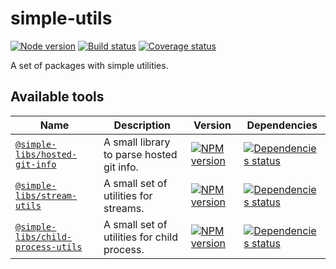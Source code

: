 # simple-utils

[![Node version][node]][node-url]
[![Build status][build]][build-url]
[![Coverage status][coverage]][coverage-url]

[node]: https://img.shields.io/node/v/simple-utils.svg
[node-url]: https://nodejs.org

[build]: https://img.shields.io/github/actions/workflow/status/TrigenSoftware/simple-utils/tests.yml?branch=main
[build-url]: https://github.com/TrigenSoftware/simple-utils/actions

[coverage]: https://img.shields.io/codecov/c/github/TrigenSoftware/simple-utils.svg
[coverage-url]: https://app.codecov.io/gh/TrigenSoftware/simple-utils

A set of packages with simple utilities.

## Available tools

| Name | Description | Version | Dependencies |
|------|-------------|---------|--------------|
| [`@simple-libs/hosted-git-info`](packages/hosted-git-info#readme) | A small library to parse hosted git info. | [![NPM version][hosted-git-info-npm]][hosted-git-info-npm-url] | [![Dependencies status][hosted-git-info-deps]][hosted-git-info-deps-url] |
| [`@simple-libs/stream-utils`](packages/stream-utils#readme) | A small set of utilities for streams. | [![NPM version][stream-utils-npm]][stream-utils-npm-url] | [![Dependencies status][stream-utils-deps]][stream-utils-deps-url] |
| [`@simple-libs/child-process-utils`](packages/child-process-utils#readme) | A small set of utilities for child process. | [![NPM version][child-process-utils-npm]][child-process-utils-npm-url] | [![Dependencies status][child-process-utils-deps]][child-process-utils-deps-url] |

<!-- hosted-git-info -->

[hosted-git-info-npm]: https://img.shields.io/npm/v/@simple-libs/hosted-git-info.svg
[hosted-git-info-npm-url]: https://www.npmjs.com/package/@simple-libs/hosted-git-info

[hosted-git-info-deps]: https://img.shields.io/librariesio/release/npm/@simple-libs/hosted-git-info
[hosted-git-info-deps-url]: https://libraries.io/npm/@simple-libs%2Fhosted-git-info/tree

<!-- stream-utils -->

[stream-utils-npm]: https://img.shields.io/npm/v/@simple-libs/stream-utils.svg
[stream-utils-npm-url]: https://www.npmjs.com/package/@simple-libs/stream-utils

[stream-utils-deps]: https://img.shields.io/librariesio/release/npm/@simple-libs/stream-utils
[stream-utils-deps-url]: https://libraries.io/npm/@simple-libs%2Fstream-utils/tree

<!-- child-process-utils -->

[child-process-utils-npm]: https://img.shields.io/npm/v/@simple-libs/child-process-utils.svg
[child-process-utils-npm-url]: https://www.npmjs.com/package/@simple-libs/child-process-utils

[child-process-utils-deps]: https://img.shields.io/librariesio/release/npm/@simple-libs/child-process-utils
[child-process-utils-deps-url]: https://libraries.io/npm/@simple-libs%2Fchild-process-utils/tree
